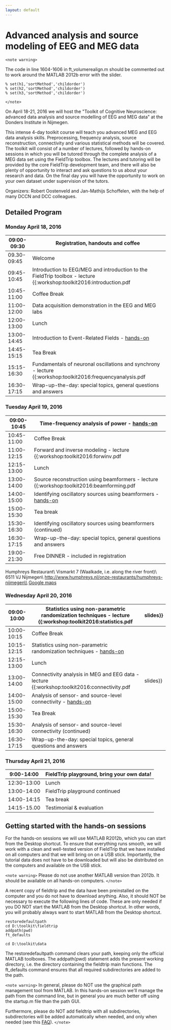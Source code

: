 ```yaml
---
layout: default
---
```


# Advanced analysis and source modeling of EEG and MEG data


`<note warning>`

The code in line 1604-1606 in ft_volumerealign.m should be commented out to work around the MATLAB 2012b error with the slider.

    % set(h1,'sortMethod','childorder')
    % set(h2,'sortMethod','childorder')
    % set(h3,'sortMethod','childorder')
`</note>`


On April 18-21, 2016 we will host the "Toolkit of Cognitive Neuroscience: advanced data analysis and source modelling of EEG and MEG data" at the Donders Institute in Nijmegen.

This intense 4-day toolkit course will teach you advanced MEG and EEG data analysis skills. Preprocessing, frequency analysis, source reconstruction, connectivity and various statistical methods will be covered. The toolkit will consist of a number of lectures, followed by hands-on sessions in which you will be tutored through the complete analysis of a MEG data set using the FieldTrip toolbox. The lectures and tutoring will be provided by the core FieldTrip development team, and there will also be plenty of opportunity to interact and ask questions to us about your research and data. On the final day you will have the opportunity to work on your own dataset under supervision of the tutors.

Organizers: Robert Oostenveld and Jan-Mathijs Schoffelen, with the help of many DCCN and DCC colleagues.  

## Detailed Program

### Monday April 18, 2016

 | 09:00-09:30 | Registration, handouts and coffee                                                                                    |         
 | ----------- | ---------------------------------                                                                                    |         
 | 09.30-09:45 | Welcome                                                                                                              |         
 | 09:45-10:45 | Introduction to EEG/MEG and introduction to the FieldTrip toolbox - lecture {{:workshop:toolkit2016:introduction.pdf | slides}} |
 | 10:45-11:00 | Coffee Break                                                                                                         |         
 | 11:00-12:00 | Data acquisition demonstration in the EEG and MEG labs                                                               |         
 | 12:00-13:00 | Lunch                                                                                                                |         
 | 13:00-14:45 | Introduction to Event-Related Fields - [hands-on](/tutorial/eventrelatedaveraging)    |         
 | 14:45-15:15 | Tea Break                                                                                                            |         
 | 15:15-16:30 | Fundamentals of neuronal oscillations and synchrony - lecture {{:workshop:toolkit2016:frequencyanalysis.pdf          | slides}} |
 | 16:30-17:15 | Wrap-up-the-day: special topics, general questions and answers                                                       |         
### Tuesday April 19, 2016

 | 09:00-10:45 | Time-frequency analysis of power - [hands-on](/tutorial/timefrequencyanalysis)       |         
 | ----------- | -------------------------------------------------------------------------------------------------------------       |         
 | 10:45-11:00 | Coffee Break                                                                                                        |         
 | 11:00-12:15 | Forward and inverse modeling - lecture {{:workshop:toolkit2016:forwinv.pdf                                          | slides}} |
 | 12:15-13:00 | Lunch                                                                                                               |         
 | 13:00-14:00 | Source reconstruction using beamformers - lecture {{:workshop:toolkit2016:beamforming.pdf                           | slides}} |
 | 14:00-15:00 | Identifying oscillatory sources using beamformers - [hands-on](/tutorial/beamformer) |         
 | 15:00-15:30 | Tea break                                                                                                           |         
 | 15:30-16:30 | Identifying oscillatory sources using beamformers (continued)                                                       |         
 | 16:30-17:15 | Wrap-up-the-day: special topics, general questions and answers                                                      |         
 | 19:00-21:30 | Free DINNER - included in registration                                                                              |         



Humphreys Restaurant\\
Vismarkt 7 (Waalkade, i.e. along the river front)\\
6511 VJ Nijmegen\\
http://www.humphreys.nl/onze-restaurants/humphreys-nijmegen\\
[Google maps](https://www.google.nl/maps/place/Humphrey's+Restaurant/@51.849361,5.865258,17z/data=!4m7!1m4!3m3!1s0x47c70846a3920f8b/0x9fa5f2e2c6e3c91a!2sHumphrey's+Restaurant!3b1!3m1!1s0x47c70846a3920f8b/0x9fa5f2e2c6e3c91a?hl=nl)


### Wednesday April 20, 2016

 | 09:00-10:00 | Statistics using non-parametric randomization techniques  - lecture {{:workshop:toolkit2016:statistics.pdf                                    | slides}} |
 | ----------- | ----------------------------------------------------------------------------------------------------------                                    | -------- |
 | 10:00-10:15 | Coffee Break                                                                                                                                  |         
 | 10:15-12:15 | Statistics using non-parametric randomization techniques -  [hands-on](/tutorial/cluster_permutation_timelock) |         
 | 12:15-13:00 | Lunch                                                                                                                                         |         
 | 13:00-14:00 | Connectivity analysis in MEG and EEG data - lecture {{:workshop:toolkit2016:connectivity.pdf                                                  | slides}} |
 | 14:00-15:00 | Analysis of sensor- and source-level connectivity - [hands-on](/tutorial/connectivity)                         |         
 | 15:00-15:30 | Tea Break                                                                                                                                     |         
 | 15:30-16:30 | Analysis of sensor- and source-level connectivity (continued)                                                                                 |         
 | 16:30-17:15 | Wrap-up-the-day: special topics, general questions and answers                                                                                |         

### Thursday April 21, 2016

 | 9:00-14:00  | FieldTrip playground, bring your own data! |
 | ----------  | ------------------------------------------ |
 | 12:30-13:00 | Lunch                                      |
 | 13:00-14:00 | FieldTrip playground continued             |
 | 14:00-14:15 | Tea break                                  |
 | 14:15-15.00 | Testimonial & evaluation                   |



## Getting started with the hands-on sessions

For the hands-on sessions we will use MATLAB R2012b, which you can start from the Desktop shortcut. To ensure that everything runs smooth, we will work with a clean and well-tested version of FieldTrip that we have installed on all computers and that we will bring on on a USB stick. Importantly, the tutorial data does not have to be downloaded but will also be distributed on the computers and available on the USB stick.

`<note warning>`
Please do not use another MATLAB version than 2012b. It should be available on all hands-on computers.
`</note>`

A recent copy of fieldtrip and the data have been preinstalled on the computer and you do not have to download anything. Also, it should NOT be necessary to execute the following lines of code. These are only needed if you DO NOT start the MATLAB from the Desktop shortcut. In other words, you will probably always want to start MATLAB from the Desktop shortcut.

    restoredefaultpath
    cd D:\toolkit\fieldtrip
    addpath(pwd)
    ft_defaults

    cd D:\toolkit\data


The restoredefaultpath command clears your path, keeping only the
official MATLAB toolboxes. The addpath(pwd) statement adds the
present working directory, i.e. the directory containing the fieldtrip
main functions. The ft_defaults command ensures that all required
subdirectories are added to the path.

`<note warning>`
In general, please do NOT use the graphical path management tool from MATLAB. In this hands-on session we'll manage the path from the command line, but in general you are much better off using the startup.m file than the path GUI.

Furthermore, please do NOT add fieldtrip with all subdirectories, subdirectories will be added automatically when needed, and only when needed (see this [FAQ](/faq/should_i_add_fieldtrip_with_all_subdirectories_to_my_matlab_path)).
`</note>`
